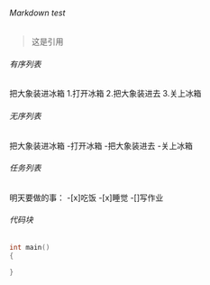 ###### Markdown test

>这是引用

###### 有序列表
把大象装进冰箱
1.打开冰箱
2.把大象装进去
3.关上冰箱

###### 无序列表
把大象装进冰箱
-打开冰箱
-把大象装进去
-关上冰箱

###### 任务列表
明天要做的事：
-[x]吃饭
-[x]睡觉
-[]写作业

###### 代码块
```c
int main()
{

}
